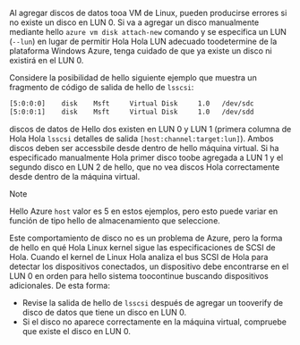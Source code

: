 Al agregar discos de datos tooa VM de Linux, pueden producirse errores si no existe un disco en LUN 0. Si va a agregar un disco manualmente mediante hello `azure vm disk attach-new` comando y se especifica un LUN (`--lun`) en lugar de permitir Hola Hola LUN adecuado toodetermine de la plataforma Windows Azure, tenga cuidado de que ya existe un disco ni existirá en el LUN 0. 

Considere la posibilidad de hello siguiente ejemplo que muestra un fragmento de código de salida de hello de `lsscsi`:

```bash
[5:0:0:0]    disk    Msft     Virtual Disk     1.0   /dev/sdc 
[5:0:0:1]    disk    Msft     Virtual Disk     1.0   /dev/sdd 
```

discos de datos de Hello dos existen en LUN 0 y LUN 1 (primera columna de Hola Hola `lsscsi` detalles de salida `[host:channel:target:lun]`). Ambos discos deben ser accessbile desde dentro de hello máquina virtual. Si ha especificado manualmente Hola primer disco toobe agregada a LUN 1 y el segundo disco en LUN 2 de hello, que no vea discos Hola correctamente desde dentro de la máquina virtual.

> [!NOTE]
> Hello Azure `host` valor es 5 en estos ejemplos, pero esto puede variar en función de tipo hello de almacenamiento que seleccione.
> 
> 

Este comportamiento de disco no es un problema de Azure, pero la forma de hello en qué Hola Linux kernel sigue las especificaciones de SCSI de Hola. Cuando el kernel de Linux Hola analiza el bus SCSI de Hola para detectar los dispositivos conectados, un dispositivo debe encontrarse en el LUN 0 en orden para hello sistema toocontinue buscando dispositivos adicionales. De esta forma:

* Revise la salida de hello de `lsscsi` después de agregar un tooverify de disco de datos que tiene un disco en LUN 0.
* Si el disco no aparece correctamente en la máquina virtual, compruebe que existe el disco en LUN 0.

